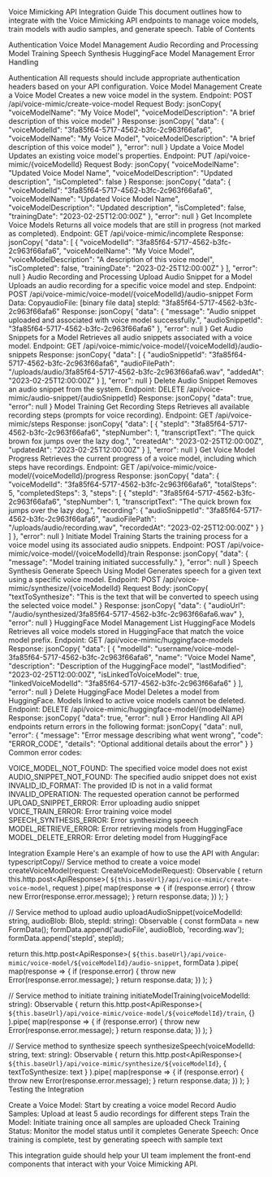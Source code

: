 Voice Mimicking API Integration Guide
This document outlines how to integrate with the Voice Mimicking API endpoints to manage voice models, train models with audio samples, and generate speech.
Table of Contents

Authentication
Voice Model Management
Audio Recording and Processing
Model Training
Speech Synthesis
HuggingFace Model Management
Error Handling

Authentication
All requests should include appropriate authentication headers based on your API configuration.
Voice Model Management
Create a Voice Model
Creates a new voice model in the system.
Endpoint: POST /api/voice-mimic/create-voice-model
Request Body:
jsonCopy{
  "voiceModelName": "My Voice Model",
  "voiceModelDescription": "A brief description of this voice model"
}
Response:
jsonCopy{
  "data": {
    "voiceModelId": "3fa85f64-5717-4562-b3fc-2c963f66afa6",
    "voiceModelName": "My Voice Model",
    "voiceModelDescription": "A brief description of this voice model"
  },
  "error": null
}
Update a Voice Model
Updates an existing voice model's properties.
Endpoint: PUT /api/voice-mimic/{voiceModelId}
Request Body:
jsonCopy{
  "voiceModelName": "Updated Voice Model Name",
  "voiceModelDescription": "Updated description",
  "isCompleted": false
}
Response:
jsonCopy{
  "data": {
    "voiceModelId": "3fa85f64-5717-4562-b3fc-2c963f66afa6",
    "voiceModelName": "Updated Voice Model Name",
    "voiceModelDescription": "Updated description",
    "isCompleted": false,
    "trainingDate": "2023-02-25T12:00:00Z"
  },
  "error": null
}
Get Incomplete Voice Models
Returns all voice models that are still in progress (not marked as completed).
Endpoint: GET /api/voice-mimic/incomplete
Response:
jsonCopy{
  "data": [
    {
      "voiceModelId": "3fa85f64-5717-4562-b3fc-2c963f66afa6",
      "voiceModelName": "My Voice Model",
      "voiceModelDescription": "A description of this voice model",
      "isCompleted": false,
      "trainingDate": "2023-02-25T12:00:00Z"
    }
  ],
  "error": null
}
Audio Recording and Processing
Upload Audio Snippet for a Model
Uploads an audio recording for a specific voice model and step.
Endpoint: POST /api/voice-mimic/voice-model/{voiceModelId}/audio-snippet
Form Data:
CopyaudioFile: [binary file data]
stepId: "3fa85f64-5717-4562-b3fc-2c963f66afa6"
Response:
jsonCopy{
  "data": {
    "message": "Audio snippet uploaded and associated with voice model successfully.",
    "audioSnippetId": "3fa85f64-5717-4562-b3fc-2c963f66afa6"
  },
  "error": null
}
Get Audio Snippets for a Model
Retrieves all audio snippets associated with a voice model.
Endpoint: GET /api/voice-mimic/voice-model/{voiceModelId}/audio-snippets
Response:
jsonCopy{
  "data": [
    {
      "audioSnippetId": "3fa85f64-5717-4562-b3fc-2c963f66afa6",
      "audioFilePath": "/uploads/audio/3fa85f64-5717-4562-b3fc-2c963f66afa6.wav",
      "addedAt": "2023-02-25T12:00:00Z"
    }
  ],
  "error": null
}
Delete Audio Snippet
Removes an audio snippet from the system.
Endpoint: DELETE /api/voice-mimic/audio-snippet/{audioSnippetId}
Response:
jsonCopy{
  "data": true,
  "error": null
}
Model Training
Get Recording Steps
Retrieves all available recording steps (prompts for voice recording).
Endpoint: GET /api/voice-mimic/steps
Response:
jsonCopy{
  "data": [
    {
      "stepId": "3fa85f64-5717-4562-b3fc-2c963f66afa6",
      "stepNumber": 1,
      "transcriptText": "The quick brown fox jumps over the lazy dog.",
      "createdAt": "2023-02-25T12:00:00Z",
      "updatedAt": "2023-02-25T12:00:00Z"
    }
  ],
  "error": null
}
Get Voice Model Progress
Retrieves the current progress of a voice model, including which steps have recordings.
Endpoint: GET /api/voice-mimic/voice-model/{voiceModelId}/progress
Response:
jsonCopy{
  "data": {
    "voiceModelId": "3fa85f64-5717-4562-b3fc-2c963f66afa6",
    "totalSteps": 5,
    "completedSteps": 3,
    "steps": [
      {
        "stepId": "3fa85f64-5717-4562-b3fc-2c963f66afa6",
        "stepNumber": 1,
        "transcriptText": "The quick brown fox jumps over the lazy dog.",
        "recording": {
          "audioSnippetId": "3fa85f64-5717-4562-b3fc-2c963f66afa6",
          "audioFilePath": "/uploads/audio/recording.wav",
          "recordedAt": "2023-02-25T12:00:00Z"
        }
      }
    ]
  },
  "error": null
}
Initiate Model Training
Starts the training process for a voice model using its associated audio snippets.
Endpoint: POST /api/voice-mimic/voice-model/{voiceModelId}/train
Response:
jsonCopy{
  "data": {
    "message": "Model training initiated successfully."
  },
  "error": null
}
Speech Synthesis
Generate Speech Using Model
Generates speech for a given text using a specific voice model.
Endpoint: POST /api/voice-mimic/synthesize/{voiceModelId}
Request Body:
jsonCopy{
  "textToSynthesize": "This is the text that will be converted to speech using the selected voice model."
}
Response:
jsonCopy{
  "data": {
    "audioUrl": "/audio/synthesized/3fa85f64-5717-4562-b3fc-2c963f66afa6.wav"
  },
  "error": null
}
HuggingFace Model Management
List HuggingFace Models
Retrieves all voice models stored in HuggingFace that match the voice model prefix.
Endpoint: GET /api/voice-mimic/huggingface-models
Response:
jsonCopy{
  "data": [
    {
      "modelId": "username/voice-model-3fa85f64-5717-4562-b3fc-2c963f66afa6",
      "name": "Voice Model Name",
      "description": "Description of the HuggingFace model",
      "lastModified": "2023-02-25T12:00:00Z",
      "isLinkedToVoiceModel": true,
      "linkedVoiceModelId": "3fa85f64-5717-4562-b3fc-2c963f66afa6"
    }
  ],
  "error": null
}
Delete HuggingFace Model
Deletes a model from HuggingFace. Models linked to active voice models cannot be deleted.
Endpoint: DELETE /api/voice-mimic/huggingface-model/{modelName}
Response:
jsonCopy{
  "data": true,
  "error": null
}
Error Handling
All API endpoints return errors in the following format:
jsonCopy{
  "data": null,
  "error": {
    "message": "Error message describing what went wrong",
    "code": "ERROR_CODE",
    "details": "Optional additional details about the error"
  }
}
Common error codes:

VOICE_MODEL_NOT_FOUND: The specified voice model does not exist
AUDIO_SNIPPET_NOT_FOUND: The specified audio snippet does not exist
INVALID_ID_FORMAT: The provided ID is not in a valid format
INVALID_OPERATION: The requested operation cannot be performed
UPLOAD_SNIPPET_ERROR: Error uploading audio snippet
VOICE_TRAIN_ERROR: Error training voice model
SPEECH_SYNTHESIS_ERROR: Error synthesizing speech
MODEL_RETRIEVE_ERROR: Error retrieving models from HuggingFace
MODEL_DELETE_ERROR: Error deleting model from HuggingFace

Integration Example
Here's an example of how to use the API with Angular:
typescriptCopy// Service method to create a voice model
createVoiceModel(request: CreateVoiceModelRequest): Observable<CreateVoiceModelResponse> {
  return this.http.post<ApiResponse<CreateVoiceModelResponse>>(
    `${this.baseUrl}/api/voice-mimic/create-voice-model`, 
    request
  ).pipe(
    map(response => {
      if (response.error) {
        throw new Error(response.error.message);
      }
      return response.data;
    })
  );
}

// Service method to upload audio
uploadAudioSnippet(voiceModelId: string, audioBlob: Blob, stepId: string): Observable<AudioSnippetUploadResponse> {
  const formData = new FormData();
  formData.append('audioFile', audioBlob, 'recording.wav');
  formData.append('stepId', stepId);
  
  return this.http.post<ApiResponse<AudioSnippetUploadResponse>>(
    `${this.baseUrl}/api/voice-mimic/voice-model/${voiceModelId}/audio-snippet`,
    formData
  ).pipe(
    map(response => {
      if (response.error) {
        throw new Error(response.error.message);
      }
      return response.data;
    })
  );
}

// Service method to initiate training
initiateModelTraining(voiceModelId: string): Observable<TrainModelResponse> {
  return this.http.post<ApiResponse<TrainModelResponse>>(
    `${this.baseUrl}/api/voice-mimic/voice-model/${voiceModelId}/train`, 
    {}
  ).pipe(
    map(response => {
      if (response.error) {
        throw new Error(response.error.message);
      }
      return response.data;
    })
  );
}

// Service method to synthesize speech
synthesizeSpeech(voiceModelId: string, text: string): Observable<SynthesizeSpeechResponse> {
  return this.http.post<ApiResponse<SynthesizeSpeechResponse>>(
    `${this.baseUrl}/api/voice-mimic/synthesize/${voiceModelId}`,
    { textToSynthesize: text }
  ).pipe(
    map(response => {
      if (response.error) {
        throw new Error(response.error.message);
      }
      return response.data;
    })
  );
}
Testing the Integration

Create a Voice Model: Start by creating a voice model
Record Audio Samples: Upload at least 5 audio recordings for different steps
Train the Model: Initiate training once all samples are uploaded
Check Training Status: Monitor the model status until it completes
Generate Speech: Once training is complete, test by generating speech with sample text

This integration guide should help your UI team implement the front-end components that interact with your Voice Mimicking API.
